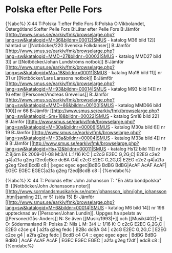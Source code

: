 # Polska efter Pelle Fors

{%abc%}
X:44
T:Polska
T:efter Pelle Fors
R:Polska
O:Vikbolandet, Östergötland
S:efter Pelle Fors
B:Låtar efter Pelle Fors
B:Jämför [[http://www.smus.se/earkiv/fmk/browselarge.php?lang=sw&katalogid=M+36&bildnr=00012|SMUS - katalog M36 bild 12]] hämtad ur [[Notböcker/220 Svenska Folkdanser]]
B:Jämför [[http://www.smus.se/earkiv/fmk/browselarge.php?lang=sw&katalogid=MMD+27&bildnr=00003|SMUS - katalog MMD27 bild 3]] ur [[Notböcker/Johan Lundströms notbok]]
B:Jämför [[http://www.smus.se/earkiv/fmk/browselarge.php?lang=sw&katalogid=Ma+18&bildnr=00011|SMUS - katalog Ma18 bild 11]] nr 31 ur [[Notböcker/Lars Larssons notbok]]
B:Jämför [[http://www.smus.se/earkiv/fmk/browselarge.php?lang=sw&katalogid=M+93&bildnr=00014|SMUS - katalog M93 bild 14]] nr 16 efter [[Personer/Andreas Grevelius]]
B:Jämför [[http://www.smus.se/earkiv/fmk/browselarge.php?lang=sw&katalogid=MMD+66&bildnr=00100|SMUS - katalog MMD66 bild 100]] nr 66
B:Jämför [[http://www.smus.se/earkiv/fmk/browselarge.php?lang=sw&katalogid=Sm+18&bildnr=00022|SMUS - katalog Sm18 bild 22]
B:Jämför [[http://www.smus.se/earkiv/fmk/browselarge.php?lang=sw&katalogid=M+30a&bildnr=00006|SMUS - katalog M30a bild 6]] nr 19
B:Jämför [[http://www.smus.se/earkiv/fmk/browselarge.php?lang=sw&katalogid=M+33a&bildnr=00004|SMUS - katalog M33a bild 4]] nr 8
B:Jämför [[http://www.smus.se/earkiv/fmk/browselarge.php?lang=sw&katalogid=Hs+12&bildnr=00011|SMUS - katalog Hs12 bild 11]] nr 19
Z:Björn Ek 2009-01-08
M:3/4
L:1/16
K:C
|:c2cG E2EC G,2G,C| E2EG c2e2 g4|a2fa g2eg f2ed|cBce dcBA G4|
  c2cG E2EC G,2G,C| E2EG c2e2 g4|a2fa g2eg f2ed|BcdB c8:|
|:egec egec egec|BdBG BdBG BdBG|AcAF AcAF AcAF|
  EGEC EGEC EGEC|a2fa g2eg f2ed|BcdB c8      :|
{%endabc%}

{%abc%}
X: 44
T: Polonäs efter John Johansson
T: "En äkta bondpolska"
B: [[Notböcker/John Johanssons noter]] [[http://www.sormlandsmusikarkiv.se/noter/johansson_john/john_johansson.html|samling 2]], nr 51 (sida 15)
B: Jämför [[http://www.smus.se/earkiv/fmk/browselarge.php?lang=sw&katalogid=M+6&bildnr=00014|SMUS - katalog M6 bild 14]] nr 196 upptecknad av [[Personer/Johan Lundin]]. Uppges ha spelats av [[Personer/Gås-Anders]]
N: Se även [[Musik/1993|+]] och [[Musik/402|+]]
O: Södermanland
R: Polska
Z: Nils L
M: 3/4
L: 1/16
K: C
c2cG E2EC G,2G,C | E2EG c2ce g4 | a2fa g2eg fedc | B2Bc dcBA G4 |
c2cG E2EC G,2G,C | E2EG c2ce g4 | a2fa g2eg fedc | BcdB c4 C4 ::
egec egec egec | BdBG BdBG BdBG | AcAF AcAF AcAF | EGEC EGEC EGEC |
a2fa g2eg f2df | edcB c8 :|
{%endabc%}
